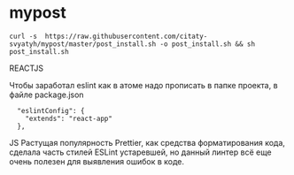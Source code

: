 # mypost
```
curl -s  https://raw.githubusercontent.com/citaty-svyatyh/mypost/master/post_install.sh -o post_install.sh && sh post_install.sh
```

REACTJS

Чтобы заработал eslint как в атоме надо прописать в папке проекта, в файле package.json 
```
  "eslintConfig": {                                                                                                                                          
    "extends": "react-app"                                                                                                                                   
  },
```


JS 
Растущая популярность Prettier, как средства форматирования кода, сделала часть стилей ESLint устаревшей, но данный линтер всё еще очень полезен для выявления ошибок в коде.

